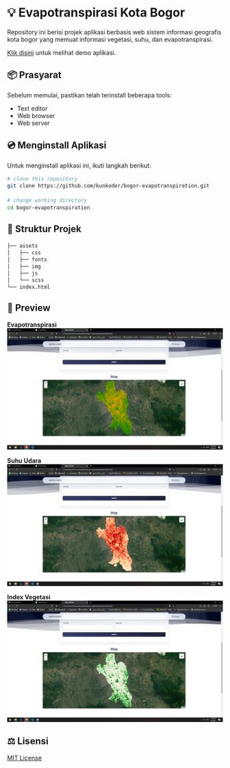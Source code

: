 # :bulb: Evapotranspirasi Kota Bogor

Repository ini berisi projek aplikasi berbasis web sistem informasi geografis kota bogor yang memuat informasi vegetasi, suhu, dan evapotranspirasi.

[Klik disini]([https://rumahpenelitian.github.io/bogor-city-evapotranspiration/]) untuk melihat demo aplikasi.

## :package: Prasyarat

Sebelum memulai, pastikan telah terinstall beberapa tools:
* Text editor
* Web browser
* Web server

## :cd: Menginstall Aplikasi

Untuk menginstall aplikasi ini, ikuti langkah berikut:

```bash
# clone this repository
git clone https://github.com/kunkoder/bogor-evapotranspiration.git

# change working directory
cd bogor-evapotranspiration
```

## :open_file_folder: Struktur Projek

```text
├── assets
│   ├── css
│   ├── fonts
│   ├── img
│   ├── js
│   └── scss
└── index.html
```

## :eyes: Preview

**Evapotranspirasi**
![alt text](https://raw.githubusercontent.com/kunkoder/bogor-evapotranspiration/master/assets/img/preview-evapotranspiration.png)


**Suhu Udara**
![alt text](https://raw.githubusercontent.com/kunkoder/bogor-evapotranspiration/master/assets/img/preview-temperature.png)


**Index Vegetasi**
![alt text](https://raw.githubusercontent.com/kunkoder/bogor-evapotranspiration/master/assets/img/preview-ndvi.png)

## :balance_scale: Lisensi

[MIT License](https://github.com/kunkoder/espeka/blob/main/LICENSE)
